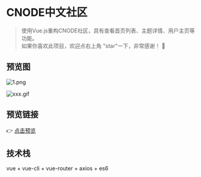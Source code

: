 # CNODE中文社区

>使用Vue.js重构CNODE社区，具有查看首页列表、主题详情、用户主页等功能。           
如果你喜欢此项目，欢迎点右上角 "star"一下，非常感谢！ 🤞

## 预览图
![1.png](https://i.loli.net/2018/09/06/5b90e745477d4.png)

![xxx.gif](https://i.loli.net/2018/09/12/5b9870bb30cfe.gif)

## 预览链接
👉 [点击预览](https://harry0071.github.io/vue-cnode/)


## 技术栈
vue + vue-cli + vue-router + axios + es6

